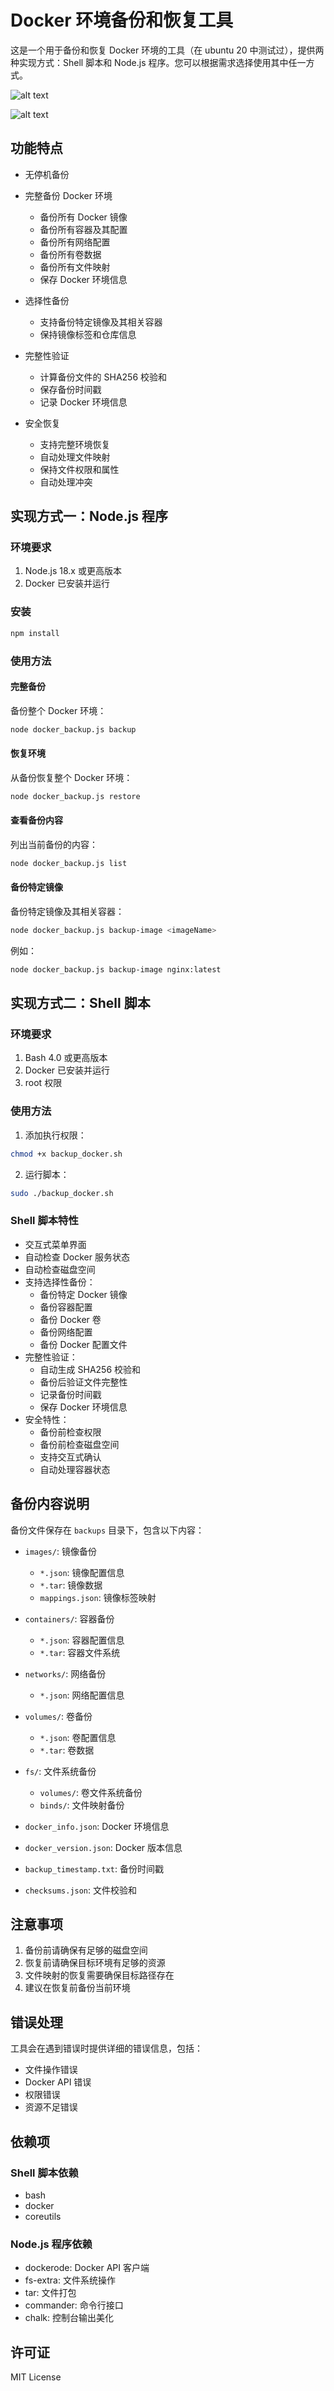 # Docker 环境备份和恢复工具

这是一个用于备份和恢复 Docker 环境的工具（在 ubuntu 20 中测试过），提供两种实现方式：Shell 脚本和 Node.js 程序。您可以根据需求选择使用其中任一方式。


![alt text](img/image.png)

![alt text](img/image-1.png)

## 功能特点

- 无停机备份

- 完整备份 Docker 环境
  - 备份所有 Docker 镜像
  - 备份所有容器及其配置
  - 备份所有网络配置
  - 备份所有卷数据
  - 备份所有文件映射
  - 保存 Docker 环境信息

- 选择性备份
  - 支持备份特定镜像及其相关容器
  - 保持镜像标签和仓库信息

- 完整性验证
  - 计算备份文件的 SHA256 校验和
  - 保存备份时间戳
  - 记录 Docker 环境信息

- 安全恢复
  - 支持完整环境恢复
  - 自动处理文件映射
  - 保持文件权限和属性
  - 自动处理冲突

## 实现方式一：Node.js 程序

### 环境要求

1. Node.js 18.x 或更高版本
2. Docker 已安装并运行

### 安装

```bash
npm install
```

### 使用方法

#### 完整备份

备份整个 Docker 环境：
```bash
node docker_backup.js backup
```

#### 恢复环境

从备份恢复整个 Docker 环境：
```bash
node docker_backup.js restore
```

#### 查看备份内容

列出当前备份的内容：
```bash
node docker_backup.js list
```

#### 备份特定镜像

备份特定镜像及其相关容器：
```bash
node docker_backup.js backup-image <imageName>
```
例如：
```bash
node docker_backup.js backup-image nginx:latest
```


## 实现方式二：Shell 脚本

### 环境要求

1. Bash 4.0 或更高版本
2. Docker 已安装并运行
3. root 权限

### 使用方法

1. 添加执行权限：
```bash
chmod +x backup_docker.sh
```

2. 运行脚本：
```bash
sudo ./backup_docker.sh
```

### Shell 脚本特性

- 交互式菜单界面
- 自动检查 Docker 服务状态
- 自动检查磁盘空间
- 支持选择性备份：
  - 备份特定 Docker 镜像
  - 备份容器配置
  - 备份 Docker 卷
  - 备份网络配置
  - 备份 Docker 配置文件
- 完整性验证：
  - 自动生成 SHA256 校验和
  - 备份后验证文件完整性
  - 记录备份时间戳
  - 保存 Docker 环境信息
- 安全特性：
  - 备份前检查权限
  - 备份前检查磁盘空间
  - 支持交互式确认
  - 自动处理容器状态

## 备份内容说明

备份文件保存在 `backups` 目录下，包含以下内容：

- `images/`: 镜像备份
  - `*.json`: 镜像配置信息
  - `*.tar`: 镜像数据
  - `mappings.json`: 镜像标签映射

- `containers/`: 容器备份
  - `*.json`: 容器配置信息
  - `*.tar`: 容器文件系统

- `networks/`: 网络备份
  - `*.json`: 网络配置信息

- `volumes/`: 卷备份
  - `*.json`: 卷配置信息
  - `*.tar`: 卷数据

- `fs/`: 文件系统备份
  - `volumes/`: 卷文件系统备份
  - `binds/`: 文件映射备份

- `docker_info.json`: Docker 环境信息
- `docker_version.json`: Docker 版本信息
- `backup_timestamp.txt`: 备份时间戳
- `checksums.json`: 文件校验和

## 注意事项

1. 备份前请确保有足够的磁盘空间
2. 恢复前请确保目标环境有足够的资源
3. 文件映射的恢复需要确保目标路径存在
4. 建议在恢复前备份当前环境

## 错误处理

工具会在遇到错误时提供详细的错误信息，包括：
- 文件操作错误
- Docker API 错误
- 权限错误
- 资源不足错误

## 依赖项

### Shell 脚本依赖
- bash
- docker
- coreutils

### Node.js 程序依赖
- dockerode: Docker API 客户端
- fs-extra: 文件系统操作
- tar: 文件打包
- commander: 命令行接口
- chalk: 控制台输出美化

## 许可证

MIT License
